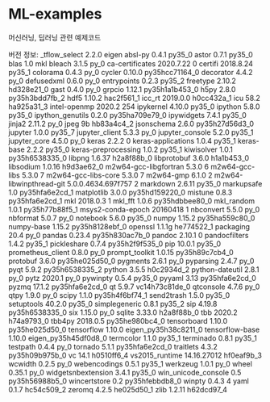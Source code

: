 # ML-examples
머신러닝, 딥러닝 관련 예제코드


버전 정보:
_tflow_select             2.2.0                     eigen
absl-py                   0.4.1                    py35_0
astor                     0.7.1                    py35_0
blas                      1.0                         mkl
bleach                    3.1.5                      py_0
ca-certificates           2020.7.22                     0
certifi                   2018.8.24                py35_1
colorama                  0.4.3                      py_0
cycler                    0.10.0           py35hcc71164_0
decorator                 4.4.2                      py_0
defusedxml                0.6.0                      py_0
entrypoints               0.2.3                    py35_2
freetype                  2.10.2               hd328e21_0
gast                      0.4.0                      py_0
grpcio                    1.12.1           py35h1a1b453_0
h5py                      2.8.0            py35h3bdd7fb_2
hdf5                      1.10.2               hac2f561_1
icc_rt                    2019.0.0             h0cc432a_1
icu                       58.2                 ha925a31_3
intel-openmp              2020.2                      254
ipykernel                 4.10.0                   py35_0
ipython                   5.8.0                    py35_0
ipython_genutils          0.2.0            py35ha709e79_0
ipywidgets                7.4.1                    py35_0
jinja2                    2.11.2                     py_0
jpeg                      9b                   hb83a4c4_2
jsonschema                2.6.0            py35h27d56d3_0
jupyter                   1.0.0                    py35_7
jupyter_client            5.3.3                      py_0
jupyter_console           5.2.0                    py35_1
jupyter_core              4.5.0                      py_0
keras                     2.2.2                         0
keras-applications        1.0.4                    py35_1
keras-base                2.2.2                    py35_0
keras-preprocessing       1.0.2                    py35_1
kiwisolver                1.0.1            py35h6538335_0
libpng                    1.6.37               h2a8f88b_0
libprotobuf               3.6.0                h1a1b453_0
libsodium                 1.0.16               h9d3ae62_0
m2w64-gcc-libgfortran     5.3.0                         6
m2w64-gcc-libs            5.3.0                         7
m2w64-gcc-libs-core       5.3.0                         7
m2w64-gmp                 6.1.0                         2
m2w64-libwinpthread-git   5.0.0.4634.697f757               2
markdown                  2.6.11                   py35_0
markupsafe                1.0              py35hfa6e2cd_1
matplotlib                3.0.0            py35hd159220_0
mistune                   0.8.3            py35hfa6e2cd_1
mkl                       2018.0.3                      1
mkl_fft                   1.0.6            py35hdbbee80_0
mkl_random                1.0.1            py35h77b88f5_1
msys2-conda-epoch         20160418                      1
nbconvert                 5.5.0                      py_0
nbformat                  5.0.7                      py_0
notebook                  5.6.0                    py35_0
numpy                     1.15.2           py35ha559c80_0
numpy-base                1.15.2           py35h8128ebf_0
openssl                   1.1.1g               he774522_1
packaging                 20.4                       py_0
pandas                    0.23.4           py35h830ac7b_0
pandoc                    2.10.1                        0
pandocfilters             1.4.2                    py35_1
pickleshare               0.7.4            py35h2f9f535_0
pip                       10.0.1                   py35_0
prometheus_client         0.8.0                      py_0
prompt_toolkit            1.0.15           py35h89c7cb4_0
protobuf                  3.6.0            py35he025d50_0
pygments                  2.6.1                      py_0
pyparsing                 2.4.7                      py_0
pyqt                      5.9.2            py35h6538335_2
python                    3.5.5                h0c2934d_2
python-dateutil           2.8.1                      py_0
pytz                      2020.1                     py_0
pywinpty                  0.5.4                    py35_0
pyyaml                    3.13             py35hfa6e2cd_0
pyzmq                     17.1.2           py35hfa6e2cd_0
qt                        5.9.7            vc14h73c81de_0
qtconsole                 4.7.6                      py_0
qtpy                      1.9.0                      py_0
scipy                     1.1.0            py35h4f6bf74_1
send2trash                1.5.0                    py35_0
setuptools                40.2.0                   py35_0
simplegeneric             0.8.1                    py35_2
sip                       4.19.8           py35h6538335_0
six                       1.15.0                     py_0
sqlite                    3.33.0               h2a8f88b_0
tbb                       2020.2               h74a9793_0
tbb4py                    2018.0.5         py35he980bc4_0
tensorboard               1.10.0           py35he025d50_0
tensorflow                1.10.0          eigen_py35h38c8211_0
tensorflow-base           1.10.0          eigen_py35h45df0d8_0
termcolor                 1.1.0                    py35_1
terminado                 0.8.1                    py35_1
testpath                  0.4.4                      py_0
tornado                   5.1.1            py35hfa6e2cd_0
traitlets                 4.3.2            py35h09b975b_0
vc                        14.1                 h0510ff6_4
vs2015_runtime            14.16.27012          hf0eaf9b_3
wcwidth                   0.2.5                      py_0
webencodings              0.5.1                    py35_1
werkzeug                  1.0.1                      py_0
wheel                     0.35.1                     py_0
widgetsnbextension        3.4.1                    py35_0
win_unicode_console       0.5              py35h56988b5_0
wincertstore              0.2              py35hfebbdb8_0
winpty                    0.4.3                         4
yaml                      0.1.7                hc54c509_2
zeromq                    4.2.5                he025d50_1
zlib                      1.2.11               h62dcd97_4
